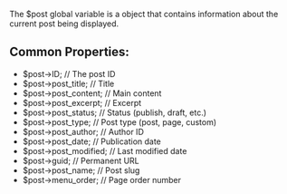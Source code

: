 The $post global variable is a object that contains information about the current post being displayed.

## Common Properties:
- $post->ID;              // The post ID
- $post->post_title;      // Title
- $post->post_content;    // Main content
- $post->post_excerpt;    // Excerpt
- $post->post_status;     // Status (publish, draft, etc.)
- $post->post_type;       // Post type (post, page, custom)
- $post->post_author;     // Author ID
- $post->post_date;       // Publication date
- $post->post_modified;   // Last modified date
- $post->guid;           // Permanent URL
- $post->post_name;      // Post slug
- $post->menu_order;     // Page order number